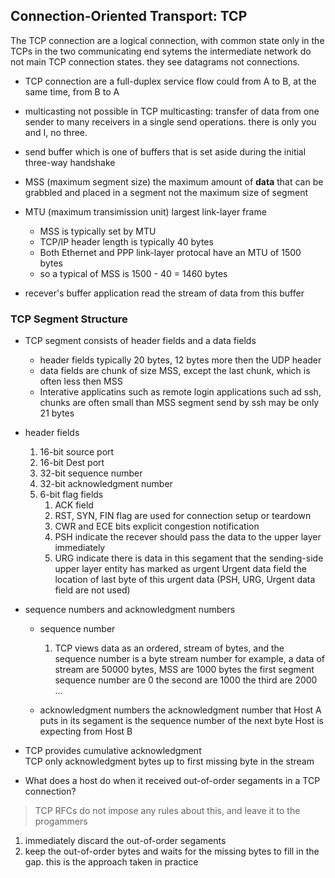 ## Connection-Oriented Transport: TCP

The TCP connection are a logical connection, with common state only in the TCPs in the two communicating end sytems
the intermediate network do not main TCP connection states. they see datagrams not connections.

- TCP connection are a full-duplex service
  flow could from A to B, at the same time, from B to A

- multicasting not possible in TCP
  multicasting: transfer of data from one sender to many receivers in a single send operations.
  there is only you and I, no three.
  
- send buffer
  which is one of buffers that is set aside during the initial three-way handshake

- MSS (maximum segment size)
  the maximum amount of **data** that can be grabbled and placed in a segment
  not the maximum size of segment

- MTU (maximum transimission unit)
  largest link-layer frame
  - MSS is typically set by MTU
  - TCP/IP header length is typically 40 bytes
  - Both Ethernet and PPP link-layer protocal have an MTU of 1500 bytes
  - so a typical of MSS is 1500 - 40 = 1460 bytes
 
 - recever's buffer
   application read the stream of data from this buffer
   
### TCP Segment Structure

- TCP segment consists of header fields and a data fields
  - header fields typically 20 bytes, 12 bytes more then the UDP header
  - data fields are chunk of size MSS, except the last chunk, which is often less then MSS
  - Interative applicatins such as remote login applications such ad ssh, chunks are often small than MSS
    segment send by ssh may be only 21 bytes

- header fields
  1. 16-bit source port
  2. 16-bit Dest port
  3. 32-bit sequence number
  4. 32-bit acknowledgment number
  5. 6-bit flag fields
     1. ACK field
     2. RST, SYN, FIN flag are used for connection setup or teardown
     3. CWR and ECE bits
        explicit congestion notification
     4. PSH 
        indicate the recever should pass the data to the upper layer immediately
     5. URG
        indicate there is data in this segament that the sending-side upper layer entity has marked as urgent
        Urgent data field
        the location of last byte of this urgent data
     (PSH, URG, Urgent data field are not used)

- sequence numbers and acknowledgment numbers
  
  - sequence number
    
    1. TCP views data as an ordered, stream of bytes, and the sequence number is a byte stream number
       for example, a data of stream are 50000 bytes, MSS are 1000 bytes
       the first segment sequence number are 0
       the second are 1000
       the third are 2000 ...
    
   - acknowledgment numbers
     the acknowledgment number that Host A puts in its segament is the sequence number of the next byte Host is expecting from Host B
 
- TCP provides cumulative acknowledgment   
   TCP only acknowledgment bytes up to first missing byte in the stream

- What does a host do when it received out-of-order segaments in a TCP connection?
> TCP RFCs do not impose any rules about this, and leave it to the progammers
1. immediately discard the out-of-order segaments
2. keep the out-of-order bytes and waits for the missing bytes to fill in the gap.
   this is the approach taken in practice


    
     


